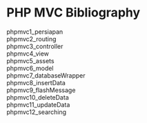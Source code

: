 # PHP MVC Bibliography
phpmvc1_persiapan<br>
phpmvc2_routing<br>
phpmvc3_controller<br>
phpmvc4_view<br>
phpmvc5_assets<br>
phpmvc6_model<br>
phpmvc7_databaseWrapper<br>
phpmvc8_insertData<br>
phpmvc9_flashMessage<br>
phpmvc10_deleteData<br>
phpmvc11_updateData<br>
phpmvc12_searching<br>
